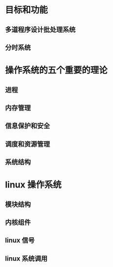 # 目标和功能

## 多道程序设计批处理系统


## 分时系统


# 操作系统的五个重要的理论
## 进程
## 内存管理
## 信息保护和安全
## 调度和资源管理
## 系统结构


# linux 操作系统
## 模块结构
## 内核组件
## linux 信号
## linux 系统调用
